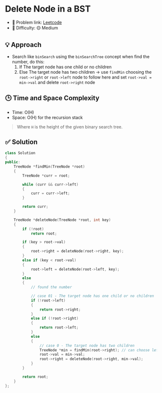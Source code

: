 # Delete Node in a BST

- 🧩 Problem link: [Leetcode](https://leetcode.com/problems/delete-node-in-a-bst/)
- 🚦 Difficulty: 🟡 Medium

## 💡 Approach

- Search like `binSearch` using the `binSearchTree` concept when find the number, do this:
  1. If The target node has one child or no children
  2. Else The target node has two children -> use `findMin` choosing the `root->right` or `root->left` node to follow here and set `root->val = min->val` and delete `root->right` node

## 🕒 Time and Space Complexity

- Time: O(H)
- Space: O(H) for the recursion stack

> Where `H` is the height of the given binary search tree.

## ✅ Solution

```cpp
class Solution
{
public:
    TreeNode *findMin(TreeNode *root)
    {
        TreeNode *curr = root;

        while (curr && curr->left)
        {
            curr = curr->left;
        }

        return curr;
    }

    TreeNode *deleteNode(TreeNode *root, int key)
    {
        if (!root)
            return root;

        if (key > root->val)
        {
            root->right = deleteNode(root->right, key);
        }
        else if (key < root->val)
        {
            root->left = deleteNode(root->left, key);
        }
        else
        {
            // found the number

            // case 01 - The target node has one child or no children
            if (!root->left)
            {
                return root->right;
            }
            else if (!root->right)
            {
                return root->left;
            }
            else
            {
                // case 0 - The target node has two children
                TreeNode *min = findMin(root->right); // can choose left or right here
                root->val = min->val;
                root->right = deleteNode(root->right, min->val);
            }
        }

        return root;
    }
};
```
